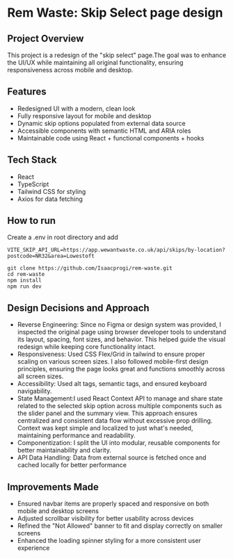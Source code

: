 # Rem Waste: Skip Select page design


## Project Overview

This project is a redesign of the "skip select" page.The goal was to enhance the UI/UX while maintaining all original functionality, ensuring responsiveness across mobile and desktop.

## Features

- Redesigned UI with a modern, clean look  
- Fully responsive layout for mobile and desktop  
- Dynamic skip options populated from external data source  
- Accessible components with semantic HTML and ARIA roles  
- Maintainable code using React + functional components + hooks


## Tech Stack

- React
- TypeScript 
- Tailwind CSS for styling
- Axios for data fetching

## How to run

Create a .env in root directory and add
```
VITE_SKIP_API_URL=https://app.wewantwaste.co.uk/api/skips/by-location?postcode=NR32&area=Lowestoft

```

```
git clone https://github.com/Isaacprogi/rem-waste.git
cd rem-waste
npm install
npm run dev

```

## Design Decisions and Approach

- Reverse Engineering: Since no Figma or design system was provided, I inspected the original page using browser developer tools to understand its layout, spacing, font sizes, and behavior. This helped guide the visual redesign while keeping core functionality intact.
- Responsiveness: Used CSS Flex/Grid in tailwind to ensure proper scaling on various screen sizes.
I also followed mobile-first design principles, ensuring the page looks great and functions smoothly across all screen sizes.
- Accessibility: Used alt tags, semantic tags, and ensured keyboard navigability.
- State Management:I used React Context API to manage and share state related to the selected skip option across multiple components such as the slider panel and the summary view.
This approach ensures centralized and consistent data flow without excessive prop drilling.
Context was kept simple and localized to just what's needed, maintaining performance and readability.
- Componentization: I split the UI into modular, reusable components for better maintainability and clarity.
- API Data Handling: Data from external source is fetched once and cached locally for better performance



## Improvements Made

- Ensured navbar items are properly spaced and responsive on both mobile and desktop screens
- Adjusted scrollbar visibility for better usability across devices
- Refined the "Not Allowed" banner to fit and display correctly on smaller screens
- Enhanced the loading spinner styling for a more consistent user experience
